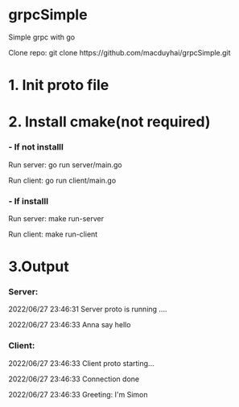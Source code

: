 # grpcSimple
Simple grpc with go<br>
<p>Clone repo: git clone https://github.com/macduyhai/grpcSimple.git  </p>
<h1>1. Init proto file </h1>
<h1>2. Install cmake(not required)</h1>
<h3>- If not installl</h3>
    <p> Run server: go run server/main.go</p>
    <p> Run client: go run client/main.go</p>
<h3>- If  installl</h3>
    <p> Run server: make run-server</p>
    <p> Run client: make run-client</p>
<h1>3.Output</h1>
<h3>Server:</h3>
    <p> 2022/06/27 23:46:31 Server proto is running ....</p>
    <p> 2022/06/27 23:46:33 Anna say hello</p>
<h3>Client:</h3>
    <p> 2022/06/27 23:46:33 Client proto starting...</p>
    <p> 2022/06/27 23:46:33 Connection done</p>
    <p> 2022/06/27 23:46:33 Greeting: I'm Simon</p>